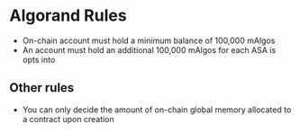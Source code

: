 # Algorand Rules

- On-chain account must hold a minimum balance of 100,000 mAlgos
- An account must hold an additional 100,000 mAlgos for each ASA is opts into

## Other rules

- You can only decide the amount of on-chain global memory allocated to a contract upon creation
